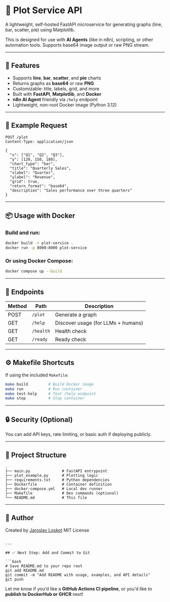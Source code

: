 # 🧮 Plot Service API

A lightweight, self-hosted FastAPI microservice for generating graphs (line, bar, scatter, pie) using Matplotlib.

This is designed for use with **AI Agents** (like in n8n), scripting, or other automation tools. Supports base64 image output or raw PNG stream.

---

## 🚀 Features

- Supports **line**, **bar**, **scatter**, and **pie** charts
- Returns graphs as **base64** or raw **PNG**
- Customizable: title, labels, grid, and more
- Built with **FastAPI**, **Matplotlib**, and **Docker**
- **n8n AI Agent** friendly via `/help` endpoint
- Lightweight, non-root Docker image (Python 3.12)

---

## 🧪 Example Request

```http
POST /plot
Content-Type: application/json

{
  "x": ["Q1", "Q2", "Q3"],
  "y": [120, 150, 180],
  "chart_type": "bar",
  "title": "Quarterly Sales",
  "xlabel": "Quarter",
  "ylabel": "Revenue",
  "grid": true,
  "return_format": "base64",
  "description": "Sales performance over three quarters"
}
````

---

## 📦 Usage with Docker

### Build and run:

```bash
docker build -t plot-service .
docker run -p 8000:8000 plot-service
```

### Or using Docker Compose:

```bash
docker compose up --build
```

---

## 🧰 Endpoints

| Method | Path      | Description                        |
| ------ | --------- | ---------------------------------- |
| POST   | `/plot`   | Generate a graph                   |
| GET    | `/help`   | Discover usage (for LLMs + humans) |
| GET    | `/health` | Health check                       |
| GET    | `/ready`  | Ready check                        |

---

## ⚙️ Makefile Shortcuts

If using the included `Makefile`:

```bash
make build         # Build Docker image
make run           # Run container
make test-help     # Test /help endpoint
make stop          # Stop container
```

---

## 🔒 Security (Optional)

You can add API keys, rate limiting, or basic auth if deploying publicly.

---

## 📁 Project Structure

```
.
├── main.py              # FastAPI entrypoint
├── plot_example.py      # Plotting logic
├── requirements.txt     # Python dependencies
├── Dockerfile           # Container definition
├── docker-compose.yml   # Local dev runner
├── Makefile             # Dev commands (optional)
└── README.md            # This file
```

---

## 👤 Author

Created by [Jaroslav Loskot](https://github.com/Jaroslav-Loskot)
MIT License

````

---

## ✅ Next Step: Add and Commit to Git

```bash
# Save README.md to your repo root
git add README.md
git commit -m "Add README with usage, examples, and API details"
git push
````

Let me know if you'd like a **GitHub Actions CI pipeline**, or you'd like to **publish to DockerHub or GHCR** next!
